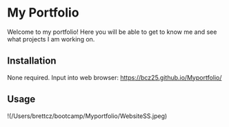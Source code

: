 # My Portfolio

Welcome to my portfolio! Here you will be able to get to know me and see what projects I am working on.

## Installation

None required. 
Input into web browser: https://bcz25.github.io/Myportfolio/

## Usage

!(/Users/brettcz/bootcamp/Myportfolio/WebsiteSS.jpeg)

